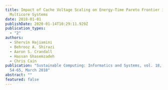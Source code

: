 ```yaml
---
title: Impact of Cache Voltage Scaling on Energy-Time Pareto Frontier in
  Multicore Systems
date: 2018-01-01
publishDate: 2020-01-14T10:29:11.929Z
publication_types:
  - "2"
authors:
  - Shervin Hajiamini
  - Behrooz A. Shirazi
  - Aaron S. Crandall
  - Hassan Ghasemzadeh
  - Chris Cain
publication: "Sustainable Computing: Informatics and Systems, vol. 18, pp.
  54-65, March 2018"
abstract: ""
featured: false
---
```


